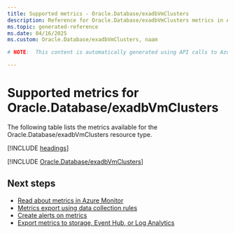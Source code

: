 ```yaml
---
title: Supported metrics - Oracle.Database/exadbVmClusters
description: Reference for Oracle.Database/exadbVmClusters metrics in Azure Monitor.
ms.topic: generated-reference
ms.date: 04/16/2025
ms.custom: Oracle.Database/exadbVmClusters, naam

# NOTE:  This content is automatically generated using API calls to Azure. Any edits made on these files will be overwritten in the next run of the script. 

---
```


  
# Supported metrics for Oracle.Database/exadbVmClusters
  
The following table lists the metrics available for the Oracle.Database/exadbVmClusters resource type.  
  
  
[!INCLUDE [headings](~/reusable-content/ce-skilling/azure/includes/azure-monitor/reference/metrics/metrics-headings.md)]  
  
 

[!INCLUDE [Oracle.Database/exadbVmClusters](~/reusable-content/ce-skilling/azure/includes/azure-monitor/reference/metrics/oracle-database-exadbvmclusters-metrics-include.md)]  



## Next steps

- [Read about metrics in Azure Monitor](/azure/azure-monitor/data-platform)
- [Metrics export using data collection rules](/azure/azure-monitor/essentials/data-collection-metrics)
- [Create alerts on metrics](/azure/azure-monitor/alerts/alerts-overview)
- [Export metrics to storage, Event Hub, or Log Analytics](/azure/azure-monitor/essentials/platform-logs-overview)

